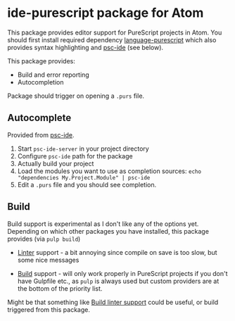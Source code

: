 # ide-purescript package for Atom

This package provides editor support for PureScript projects in Atom. You should
first install required dependency [language-purescript](https://atom.io/packages/language-purescript)
which also provides syntax highlighting and [psc-ide](https://github.com/kRITZCREEK/psc-ide) (see below).

This package provides:
  * Build and error reporting
  * Autocompletion

Package should trigger on opening a `.purs` file.

## Autocomplete

Provided from [psc-ide](https://github.com/kRITZCREEK/psc-ide).

1. Start `psc-ide-server` in your project directory
1. Configure `psc-ide` path for the package
1. Actually build your project
1. Load the modules you want to use as completion sources: `echo "dependencies My.Project.Module" | psc-ide`
1. Edit a `.purs` file and you should see completion.

## Build

Build support is experimental as I don't like any of the options yet. Depending on
which other packages you have installed, this package provides (via `pulp build`)

  * [Linter](https://github.com/AtomLinter/Linter) support - a bit annoying since
  compile on save is too slow, but some nice messages

  * [Build](https://atom.io/packages/build) support - will only work properly in
  PureScript projects if you don't have Gulpfile etc., as `pulp` is always used
  but custom providers are at the bottom of the priority list.

Might be that something like [Build linter support](https://github.com/noseglid/atom-build/pull/117) could
be useful, or build triggered from this package.
